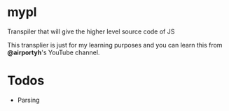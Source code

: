 # mypl
Transpiler  that will  give the higher level source code of JS 

This transplier is just for my learning purposes and you can learn this from **@airportyh**'s YouTube channel. 

# Todos

- Parsing
